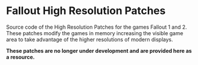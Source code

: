 # Fallout High Resolution Patches
Source code of the High Resolution Patches for the games Fallout 1 and 2. These patches modify the games in memory increasing the visible game area to take advantage of the higher resolutions of modern displays.

**These patches are no longer under development and are provided here as a resource.**

